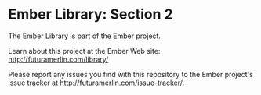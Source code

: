 # Ember Library: Section 2

The Ember Library is part of the Ember project.

Learn about this project at the Ember Web site: http://futuramerlin.com/library/

Please report any issues you find with this repository to the Ember project's issue tracker at http://futuramerlin.com/issue-tracker/.
